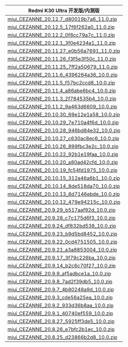 | Redmi K30 Ultra  开发版/内测版    |
| ---- |
| [miui_CEZANNE_20.12.7_d80019b7a6_11.0.zip](https://hugeota.d.miui.com/20.12.7/miui_CEZANNE_20.12.7_d80019b7a6_11.0.zip)    |
| [miui_CEZANNE_20.12.5_17f6f262a0_11.0.zip](https://hugeota.d.miui.com/20.12.5/miui_CEZANNE_20.12.5_17f6f262a0_11.0.zip)    |
| [miui_CEZANNE_20.12.2_0f8cc79a7c_11.0.zip](https://hugeota.d.miui.com/20.12.2/miui_CEZANNE_20.12.2_0f8cc79a7c_11.0.zip)    |
| [miui_CEZANNE_20.12.1_3f0e4234a1_11.0.zip](https://hugeota.d.miui.com/20.12.1/miui_CEZANNE_20.12.1_3f0e4234a1_11.0.zip)    |
| [miui_CEZANNE_20.11.27_e0b56a7691_11.0.zip](https://hugeota.d.miui.com/20.11.27/miui_CEZANNE_20.11.27_e0b56a7691_11.0.zip)    |
| [miui_CEZANNE_20.11.26_f3f5e3f50c_11.0.zip](https://hugeota.d.miui.com/20.11.26/miui_CEZANNE_20.11.26_f3f5e3f50c_11.0.zip)    |
| [miui_CEZANNE_20.11.25_7ff2a50679_11.0.zip](https://hugeota.d.miui.com/20.11.25/miui_CEZANNE_20.11.25_7ff2a50679_11.0.zip)    |
| [miui_CEZANNE_20.11.6_4396264a36_10.0.zip](https://hugeota.d.miui.com/20.11.6/miui_CEZANNE_20.11.6_4396264a36_10.0.zip)    |
| [miui_CEZANNE_20.11.5_f57bc2ccd8_10.0.zip](https://hugeota.d.miui.com/20.11.5/miui_CEZANNE_20.11.5_f57bc2ccd8_10.0.zip)    |
| [miui_CEZANNE_20.11.4_a86abe6bc4_10.0.zip](https://hugeota.d.miui.com/20.11.4/miui_CEZANNE_20.11.4_a86abe6bc4_10.0.zip)    |
| [miui_CEZANNE_20.11.3_2f784535b4_10.0.zip](https://hugeota.d.miui.com/20.11.3/miui_CEZANNE_20.11.3_2f784535b4_10.0.zip)    |
| [miui_CEZANNE_20.11.2_9a463d6609_10.0.zip](https://hugeota.d.miui.com/20.11.2/miui_CEZANNE_20.11.2_9a463d6609_10.0.zip)    |
| [miui_CEZANNE_20.10.30_69e12e1a58_10.0.zip](https://hugeota.d.miui.com/20.10.30/miui_CEZANNE_20.10.30_69e12e1a58_10.0.zip)    |
| [miui_CEZANNE_20.10.29_7e710a4f6d_10.0.zip](https://hugeota.d.miui.com/20.10.29/miui_CEZANNE_20.10.29_7e710a4f6d_10.0.zip)    |
| [miui_CEZANNE_20.10.28_946bd84e32_10.0.zip](https://hugeota.d.miui.com/20.10.28/miui_CEZANNE_20.10.28_946bd84e32_10.0.zip)    |
| [miui_CEZANNE_20.10.27_c630ac8ec6_10.0.zip](https://hugeota.d.miui.com/20.10.27/miui_CEZANNE_20.10.27_c630ac8ec6_10.0.zip)    |
| [miui_CEZANNE_20.10.26_899fbc3e2c_10.0.zip](https://hugeota.d.miui.com/20.10.26/miui_CEZANNE_20.10.26_899fbc3e2c_10.0.zip)    |
| [miui_CEZANNE_20.10.22_92b1e19faa_10.0.zip](https://hugeota.d.miui.com/20.10.22/miui_CEZANNE_20.10.22_92b1e19faa_10.0.zip)    |
| [miui_CEZANNE_20.10.20_a80ad42cfd_10.0.zip](https://hugeota.d.miui.com/20.10.20/miui_CEZANNE_20.10.20_a80ad42cfd_10.0.zip)    |
| [miui_CEZANNE_20.10.19_fc54fd1975_10.0.zip](https://hugeota.d.miui.com/20.10.19/miui_CEZANNE_20.10.19_fc54fd1975_10.0.zip)    |
| [miui_CEZANNE_20.10.15_312a46a6b1_10.0.zip](https://hugeota.d.miui.com/20.10.15/miui_CEZANNE_20.10.15_312a46a6b1_10.0.zip)    |
| [miui_CEZANNE_20.10.14_8de518da70_10.0.zip](https://hugeota.d.miui.com/20.10.14/miui_CEZANNE_20.10.14_8de518da70_10.0.zip)    |
| [miui_CEZANNE_20.10.13_8d7146ebde_10.0.zip](https://hugeota.d.miui.com/20.10.13/miui_CEZANNE_20.10.13_8d7146ebde_10.0.zip)    |
| [miui_CEZANNE_20.10.12_479e94215c_10.0.zip](https://hugeota.d.miui.com/20.10.12/miui_CEZANNE_20.10.12_479e94215c_10.0.zip)    |
| [miui_CEZANNE_20.9.29_b517aaf92d_10.0.zip](https://hugeota.d.miui.com/20.9.29/miui_CEZANNE_20.9.29_b517aaf92d_10.0.zip)    |
| [miui_CEZANNE_20.9.28_c7c175d6f3_10.0.zip](https://hugeota.d.miui.com/20.9.28/miui_CEZANNE_20.9.28_c7c175d6f3_10.0.zip)    |
| [miui_CEZANNE_20.9.24_df832bd538_10.0.zip](https://hugeota.d.miui.com/20.9.24/miui_CEZANNE_20.9.24_df832bd538_10.0.zip)    |
| [miui_CEZANNE_20.9.23_b9d5bd8452_10.0.zip](https://hugeota.d.miui.com/20.9.23/miui_CEZANNE_20.9.23_b9d5bd8452_10.0.zip)    |
| [miui_CEZANNE_20.9.22_0cd4751505_10.0.zip](https://hugeota.d.miui.com/20.9.22/miui_CEZANNE_20.9.22_0cd4751505_10.0.zip)    |
| [miui_CEZANNE_20.9.21_a3a8853004_10.0.zip](https://hugeota.d.miui.com/20.9.21/miui_CEZANNE_20.9.21_a3a8853004_10.0.zip)    |
| [miui_CEZANNE_20.9.17_3f79c226ba_10.0.zip](https://hugeota.d.miui.com/20.9.17/miui_CEZANNE_20.9.17_3f79c226ba_10.0.zip)    |
| [miui_CEZANNE_20.9.14_b2c6c70f27_10.0.zip](https://hugeota.d.miui.com/20.9.14/miui_CEZANNE_20.9.14_b2c6c70f27_10.0.zip)    |
| [miui_CEZANNE_20.9.9_af5adbce1a_10.0.zip](https://hugeota.d.miui.com/20.9.9/miui_CEZANNE_20.9.9_af5adbce1a_10.0.zip)    |
| [miui_CEZANNE_20.9.8_7ad2f39db5_10.0.zip](https://hugeota.d.miui.com/20.9.8/miui_CEZANNE_20.9.8_7ad2f39db5_10.0.zip)    |
| [miui_CEZANNE_20.9.7_4b80248a9d_10.0.zip](https://hugeota.d.miui.com/20.9.7/miui_CEZANNE_20.9.7_4b80248a9d_10.0.zip)    |
| [miui_CEZANNE_20.9.3_cde56a25ea_10.0.zip](https://hugeota.d.miui.com/20.9.3/miui_CEZANNE_20.9.3_cde56a25ea_10.0.zip)    |
| [miui_CEZANNE_20.9.2_933d36b8aa_10.0.zip](https://hugeota.d.miui.com/20.9.2/miui_CEZANNE_20.9.2_933d36b8aa_10.0.zip)    |
| [miui_CEZANNE_20.9.1_40740ef559_10.0.zip](https://hugeota.d.miui.com/20.9.1/miui_CEZANNE_20.9.1_40740ef559_10.0.zip)    |
| [miui_CEZANNE_20.8.27_5925ff3de5_10.0.zip](https://hugeota.d.miui.com/20.8.27/miui_CEZANNE_20.8.27_5925ff3de5_10.0.zip)    |
| [miui_CEZANNE_20.8.26_e7bfc2b1ec_10.0.zip](https://hugeota.d.miui.com/20.8.26/miui_CEZANNE_20.8.26_e7bfc2b1ec_10.0.zip)    |
| [miui_CEZANNE_20.8.25_d23866b2d8_10.0.zip](https://hugeota.d.miui.com/20.8.25/miui_CEZANNE_20.8.25_d23866b2d8_10.0.zip)    |

